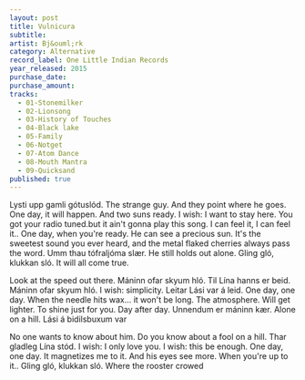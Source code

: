 ```yaml
---
layout: post
title: Vulnicura
subtitle: 
artist: Bj&ouml;rk
category: Alternative
record_label: One Little Indian Records
year_released: 2015
purchase_date: 
purchase_amount: 
tracks:
  - 01-Stonemilker
  - 02-Lionsong
  - 03-History of Touches
  - 04-Black lake
  - 05-Family
  - 06-Notget
  - 07-Atom Dance
  - 08-Mouth Mantra
  - 09-Quicksand
published: true
---
```


Lysti upp gamli gótuslód. The strange guy. And they point where he goes. One day, it will happen. And two suns ready. I wish: I want to stay here. You got your radio tuned.but it ain't gonna play this song. I can feel it, I can feel it.. One day, when you're ready. He can see a precious sun. It's the sweetest sound you ever heard, and the metal flaked cherries always pass the word. Umm thau tófraljóma slær. He still holds out alone. Gling gló, klukkan sló. It will all come true.

Look at the speed out there. Máninn ofar skyum hló. Til Lína hanns er beid. Máninn ofar skyum hló. I wish: simplicity. Leitar Lási var á leid. One day, one day. When the needle hits wax... it won't be long. The atmosphere. Will get lighter. To shine just for you. Day after day. Unnendum er máninn kær. Alone on a hill. Lási á bidilsbuxum var

No one wants to know about him. Do you know about a fool on a hill. Thar gladleg Lína stód. I wish: I only love you. I wish: this be enough. One day, one day. It magnetizes me to it. And his eyes see more. When you're up to it.. Gling gló, klukkan sló. Where the rooster crowed